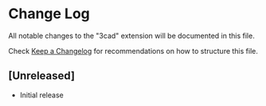 # Change Log

All notable changes to the "3cad" extension will be documented in this file.

Check [Keep a Changelog](http://keepachangelog.com/) for recommendations on how to structure this file.

## [Unreleased]

- Initial release